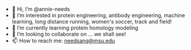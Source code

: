 - 👋 Hi, I’m @annie-needs
- 👀 I’m interested in protein engineering, antibody engineering, machine learning, long distance running, women's soccer, track and field! 
- 🌱 I’m currently learning protein homology modeling
- 💞️ I’m looking to collaborate on ... we shall see! 
- 📫 How to reach me: needsang@msu.edu

<!---
annie-needs/annie-needs is a ✨ special ✨ repository because its `README.md` (this file) appears on your GitHub profile.
You can click the Preview link to take a look at your changes.
--->
